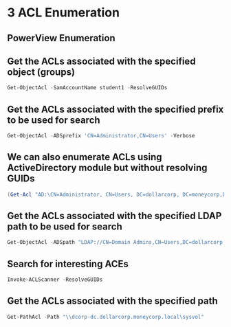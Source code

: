 # 3 ACL Enumeration

## PowerView Enumeration

## Get the ACLs associated with the specified object (groups)

```powershell
Get-ObjectAcl -SamAccountName student1 -ResolveGUIDs
```

## Get the ACLs associated with the specified prefix to be used for search

```powershell
Get-ObjectAcl -ADSprefix 'CN=Administrator,CN=Users' -Verbose
```

## We can also enumerate ACLs using ActiveDirectory module but without resolving GUIDs

```powershell
(Get-Acl "AD:\CN=Administrator, CN=Users, DC=dollarcorp, DC=moneycorp,DC=local").Access
```

## Get the ACLs associated with the specified LDAP path to be used for search

```powershell
Get-ObjectAcl -ADSpath "LDAP://CN=Domain Admins,CN=Users,DC=dollarcorp,DC=moneycorp,DC=local" -ResolveGUIDs -Verbose
```

## Search for interesting ACEs

```powershell
Invoke-ACLScanner -ResolveGUIDs
```

## Get the ACLs associated with the specified path

```powershell
Get-PathAcl -Path "\\dcorp-dc.dollarcorp.moneycorp.local\sysvol"
```

